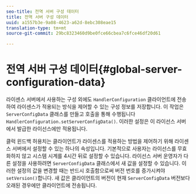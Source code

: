 ```yaml
---
seo-title: 전역 서버 구성 데이터
title: 전역 서버 구성 데이터
uuid: a1557b3e-9a08-4623-a62d-8ebc308eae15
translation-type: tm+mt
source-git-commit: 29bc8323460d9be0fce66cbea7c6fce46df20d61

---
```



# 전역 서버 구성 데이터{#global-server-configuration-data}

라이센스 서버에서 사용하는 구성 외에도 `HandlerConfiguration` 클라이언트에 전송하여 라이센스가 적용되는 방식을 제어할 수 있는 구성 정보를 저장합니다. 이 작업은 `ServerConfigData` 클래스를 만들고 호출을 통해 수행됩니다 `HandlerConfiguration.setServerConfigData()`. 이러한 설정은 이 라이선스 서버에서 발급한 라이선스에만 적용됩니다.

클럭 윈드백 허용치는 클라이언트가 라이센스를 적용하는 방법을 제어하기 위해 라이센스 서버에서 설정할 수 있는 하나의 속성입니다. 기본적으로 사용자는 라이선스를 무효화하지 않고 시스템 시계를 4시간 뒤로 설정할 수 있습니다. 라이선스 서버 운영자가 다른 설정을 사용하려면 `ServerConfigData` 클래스에서 새 값을 설정할 수 있습니다. 이러한 설정의 값을 변경할 때는 반드시 호출함으로써 버전 번호를 증가시켜야 `setVersion()`합니다. 새 값은 클라이언트의 버전이 현재 `ServerConfigData` 버전보다 오래된 경우에만 클라이언트에 전송됩니다.

